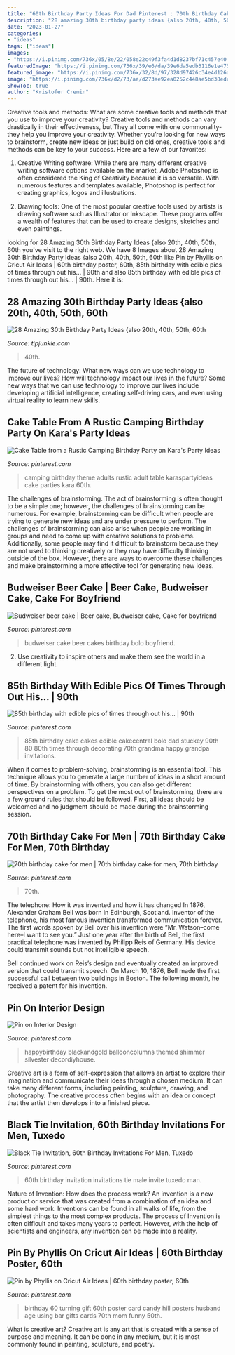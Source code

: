 ```yaml
---
title: "60th Birthday Party Ideas For Dad Pinterest : 70th Birthday Cake For Men"
description: "28 amazing 30th birthday party ideas {also 20th, 40th, 50th, 60th"
date: "2023-01-27"
categories:
- "ideas"
tags: ["ideas"]
images:
- "https://i.pinimg.com/736x/05/8e/22/058e22c49f3fa4d1d8237bf71c457e40.jpg"
featuredImage: "https://i.pinimg.com/736x/39/e6/da/39e6da5edb3116e1e475a26c03303ee4.jpg"
featured_image: "https://i.pinimg.com/736x/32/8d/97/328d97426c34e4d126d2ae96253b85ad.jpg"
image: "https://i.pinimg.com/736x/d2/73/ae/d273ae92ea0252c448ae5bd38edce0d1.jpg"
ShowToc: true
author: "Kristofer Cremin"
---
```



Creative tools and methods: What are some creative tools and methods that you use to improve your creativity?
Creative tools and methods can vary drastically in their effectiveness, but They all come with one commonality- they help you improve your creativity. Whether you’re looking for new ways to brainstorm, create new ideas or just build on old ones, creative tools and methods can be key to your success. Here are a few of our favorites: 
1. Creative Writing software: While there are many different creative writing software options available on the market, Adobe Photoshop is often considered the King of Creativity because it is so versatile. With numerous features and templates available, Photoshop is perfect for creating graphics, logos and illustrations.

2. Drawing tools: One of the most popular creative tools used by artists is drawing software such as Illustrator or Inkscape. These programs offer a wealth of features that can be used to create designs, sketches and even paintings.

	

		
looking for 28 Amazing 30th Birthday Party Ideas {also 20th, 40th, 50th, 60th you've visit to the right web. We have 8 Images about 28 Amazing 30th Birthday Party Ideas {also 20th, 40th, 50th, 60th like Pin by Phyllis on Cricut Air Ideas | 60th birthday poster, 60th, 85th birthday with edible pics of times through out his... | 90th and also 85th birthday with edible pics of times through out his... | 90th. Here it is:
		
    
## 28 Amazing 30th Birthday Party Ideas {also 20th, 40th, 50th, 60th

<img loading=lazy src="https://cdn.tipjunkie.com/wp-content/uploads/cache/7c/36/7c36568d326abd1670f793811aac8f41.jpg" onerror="this.onerror=null;this.src='https://tse2.mm.bing.net/th?id=OIP.ZtxZvpdWYTb6Xjh8j7_KkQHaJ3&amp;pid=15.1';" alt="28 Amazing 30th Birthday Party Ideas {also 20th, 40th, 50th, 60th">

_Source: tipjunkie.com_

>40th. 

	

The future of technology: What new ways can we use technology to improve our lives?
How will technology impact our lives in the future? Some new ways that we can use technology to improve our lives include developing artificial intelligence, creating self-driving cars, and even using virtual reality to learn new skills.

    
## Cake Table From A Rustic Camping Birthday Party On Kara&#039;s Party Ideas

<img loading=lazy src="https://i.pinimg.com/736x/a8/49/c8/a849c82f873653d0740b8b981398051f.jpg" onerror="this.onerror=null;this.src='https://tse4.mm.bing.net/th?id=OIP.0jYl8rCNz23Jc97lAqOSBgHaLG&amp;pid=15.1';" alt="Cake Table from a Rustic Camping Birthday Party on Kara&#039;s Party Ideas">

_Source: pinterest.com_

>camping birthday theme adults rustic adult table karaspartyideas cake parties kara 60th. 

	

The challenges of brainstorming.
The act of brainstorming is often thought to be a simple one; however, the challenges of brainstorming can be numerous. For example, brainstorming can be difficult when people are trying to generate new ideas and are under pressure to perform. The challenges of brainstorming can also arise when people are working in groups and need to come up with creative solutions to problems. Additionally, some people may find it difficult to brainstorm because they are not used to thinking creatively or they may have difficulty thinking outside of the box. However, there are ways to overcome these challenges and make brainstorming a more effective tool for generating new ideas.

    
## Budweiser Beer Cake | Beer Cake, Budweiser Cake, Cake For Boyfriend

<img loading=lazy src="https://i.pinimg.com/736x/39/e6/da/39e6da5edb3116e1e475a26c03303ee4.jpg" onerror="this.onerror=null;this.src='https://tse4.mm.bing.net/th?id=OIP.xDSUF1zMlgs3Ssxfnx7ZaQHaKE&amp;pid=15.1';" alt="Budweiser beer cake | Beer cake, Budweiser cake, Cake for boyfriend">

_Source: pinterest.com_

>budweiser cake beer cakes birthday bolo boyfriend. 

	

2. Use creativity to inspire others and make them see the world in a different light.

    
## 85th Birthday With Edible Pics Of Times Through Out His... | 90th

<img loading=lazy src="https://i.pinimg.com/736x/d2/73/ae/d273ae92ea0252c448ae5bd38edce0d1.jpg" onerror="this.onerror=null;this.src='https://tse3.mm.bing.net/th?id=OIP.JW9gtggQpMxSqK8Axxy84wHaLk&amp;pid=15.1';" alt="85th birthday with edible pics of times through out his... | 90th">

_Source: pinterest.com_

>85th birthday cake cakes edible cakecentral bolo dad stuckey 90th 80 80th times through decorating 70th grandma happy grandpa invitations. 

	

When it comes to problem-solving, brainstorming is an essential tool. This technique allows you to generate a large number of ideas in a short amount of time. By brainstorming with others, you can also get different perspectives on a problem. To get the most out of brainstorming, there are a few ground rules that should be followed. First, all ideas should be welcomed and no judgment should be made during the brainstorming session.

    
## 70th Birthday Cake For Men | 70th Birthday Cake For Men, 70th Birthday

<img loading=lazy src="http://i.pinimg.com/1200x/68/7f/e3/687fe31e532de48e6c6906f462c32ca5.jpg" onerror="this.onerror=null;this.src='https://tse4.mm.bing.net/th?id=OIP.J9-ZNnqgUGI6VVaHX33x3gHaNK&amp;pid=15.1';" alt="70th birthday cake for men | 70th birthday cake for men, 70th birthday">

_Source: pinterest.com_

>70th. 

	

The telephone: How it was invented and how it has changed
In 1876, Alexander Graham Bell was born in Edinburgh, Scotland. Inventor of the telephone, his most famous invention transformed communication forever. The first words spoken by Bell over his invention were “Mr. Watson–come here–I want to see you.” 
Just one year after the birth of Bell, the first practical telephone was invented by Philipp Reis of Germany. His device could transmit sounds but not intelligible speech. 

Bell continued work on Reis’s design and eventually created an improved version that could transmit speech. On March 10, 1876, Bell made the first successful call between two buildings in Boston. The following month, he received a patent for his invention.

    
## Pin On Interior Design

<img loading=lazy src="https://i.pinimg.com/736x/05/8e/22/058e22c49f3fa4d1d8237bf71c457e40.jpg" onerror="this.onerror=null;this.src='https://tse3.mm.bing.net/th?id=OIP.cNuCNUuucafzu10yLFqQ2gHaJQ&amp;pid=15.1';" alt="Pin on Interior Design">

_Source: pinterest.com_

>happybirthday blackandgold ballooncolumns themed shimmer silvester decordiyhouse. 

	

Creative art is a form of self-expression that allows an artist to explore their imagination and communicate their ideas through a chosen medium. It can take many different forms, including painting, sculpture, drawing, and photography. The creative process often begins with an idea or concept that the artist then develops into a finished piece.

    
## Black Tie Invitation, 60th Birthday Invitations For Men, Tuxedo

<img loading=lazy src="https://i.pinimg.com/736x/32/8d/97/328d97426c34e4d126d2ae96253b85ad.jpg" onerror="this.onerror=null;this.src='https://tse1.mm.bing.net/th?id=OIP.eIG85z6wMJTlkWEQSgZUGAHaHZ&amp;pid=15.1';" alt="Black Tie Invitation, 60th Birthday Invitations For Men, Tuxedo">

_Source: pinterest.com_

>60th birthday invitation invitations tie male invite tuxedo man. 

	

Nature of Invention: How does the process work?
An invention is a new product or service that was created from a combination of an idea and some hard work. Inventions can be found in all walks of life, from the simplest things to the most complex products. The process of Invention is often difficult and takes many years to perfect. However, with the help of scientists and engineers, any invention can be made into a reality.

    
## Pin By Phyllis On Cricut Air Ideas | 60th Birthday Poster, 60th

<img loading=lazy src="https://i.pinimg.com/736x/df/51/c0/df51c06bed2f4462ce7004dc09037a56--cricut-explore-project-ideas.jpg" onerror="this.onerror=null;this.src='https://tse4.mm.bing.net/th?id=OIP.NuIbDpdFoTnhWHh2kU26MAHaJ4&amp;pid=15.1';" alt="Pin by Phyllis on Cricut Air Ideas | 60th birthday poster, 60th">

_Source: pinterest.com_

>birthday 60 turning gift 60th poster card candy hill posters husband age using bar gifts cards 70th mom funny 50th. 

	

What is creative art?
Creative art is any art that is created with a sense of purpose and meaning. It can be done in any medium, but it is most commonly found in painting, sculpture, and poetry.

